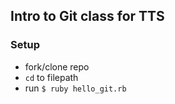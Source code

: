 ## Intro to Git class for TTS

### Setup

- fork/clone repo
- `cd` to filepath
- run `$ ruby hello_git.rb`
